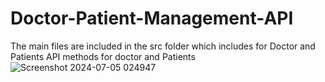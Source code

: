 # Doctor-Patient-Management-API
The main files are included in the src folder which includes for Doctor and Patients
API methods for doctor and Patients 
![Screenshot 2024-07-05 024947](https://github.com/Akash-Kumar45/Doctor-Patient-Management-API/assets/143485812/e292570a-dfc7-4502-9411-4fbb39bf4c21)
